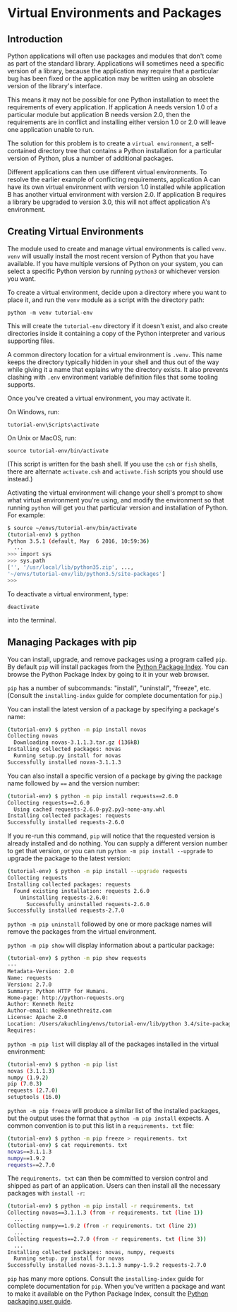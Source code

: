 # Virtual Environments and Packages

## Introduction

Python applications will often use packages and modules that don't come as part of the standard library. Applications will sometimes need a specific version of a library, because the application may require that a particular bug has been fixed or the application may be written using an obsolete version of the library's interface.

This means it may not be possible for one Python installation to meet the requirements of every application. If application A needs version 1.0 of a particular module but application B needs version 2.0, then the requirements are in conflict and installing either version 1.0 or 2.0 will leave one application unable to run.

The solution for this problem is to create a `virtual environment`, a self-contained directory tree that contains a Python installation for a particular version of Python, plus a number of additional packages.

Different applications can then use different virtual environments. To resolve the earlier example of conflicting requirements, application A can have its own virtual environment with version 1.0 installed while application B has another virtual environment with version 2.0. If application B requires a library be upgraded to version 3.0, this will not affect application A's environment.

## Creating Virtual Environments

The module used to create and manage virtual environments is called `venv`. `venv` will usually install the most recent version of Python that you have available. If you have multiple versions of Python on your system, you can select a specific Python version by running `python3` or whichever version you want.

To create a virtual environment, decide upon a directory where you want to place it, and run the `venv` module as a script with the directory path:

    python -m venv tutorial-env

This will create the `tutorial-env` directory if it doesn't exist, and also create directories inside it containing a copy of the Python interpreter and various supporting files.

A common directory location for a virtual environment is `.venv`. This name keeps the directory typically hidden in your shell and thus out of the way while giving it a name that explains why the directory exists. It also prevents clashing with `.env` environment variable definition files that some tooling supports.

Once you've created a virtual environment, you may activate it.

On Windows, run:

    tutorial-env\Scripts\activate

On Unix or MacOS, run:

    source tutorial-env/bin/activate

(This script is written for the bash shell. If you use the `csh` or `fish` shells, there are alternate `activate.csh` and `activate.fish` scripts you should use instead.)

Activating the virtual environment will change your shell's prompt to show what virtual environment you're using, and modify the environment so that running `python` will get you that particular version and installation of Python. For example:

``` bash
$ source ~/envs/tutorial-env/bin/activate
(tutorial-env) $ python
Python 3.5.1 (default, May  6 2016, 10:59:36)
  ...
>>> import sys
>>> sys.path
['', '/usr/local/lib/python35.zip', ...,
'~/envs/tutorial-env/lib/python3.5/site-packages']
>>>
```

To deactivate a virtual environment, type:

    deactivate

into the terminal.

## Managing Packages with pip

You can install, upgrade, and remove packages using a program called `pip`. By default `pip` will install packages from the [Python Package Index](https://pypi.org). You can browse the Python Package Index by going to it in your web browser.

`pip` has a number of subcommands: "install", "uninstall", "freeze", etc. (Consult the `installing-index` guide for complete documentation for `pip`.)

You can install the latest version of a package by specifying a package's name:

``` bash
(tutorial-env) $ python -m pip install novas
Collecting novas
  Downloading novas-3.1.1.3.tar.gz (136kB)
Installing collected packages: novas
  Running setup.py install for novas
Successfully installed novas-3.1.1.3
```

You can also install a specific version of a package by giving the package name followed by `==` and the version number:

``` bash
(tutorial-env) $ python -m pip install requests==2.6.0
Collecting requests==2.6.0
  Using cached requests-2.6.0-py2.py3-none-any.whl
Installing collected packages: requests
Successfully installed requests-2.6.0
```

If you re-run this command, `pip` will notice that the requested version is already installed and do nothing. You can supply a different version number to get that version, or you can run `python -m pip install --upgrade` to upgrade the package to the latest version:

``` bash
(tutorial-env) $ python -m pip install --upgrade requests
Collecting requests
Installing collected packages: requests
  Found existing installation: requests 2.6.0
    Uninstalling requests-2.6.0:
      Successfully uninstalled requests-2.6.0
Successfully installed requests-2.7.0
```

`python -m pip uninstall` followed by one or more package names will remove the packages from the virtual environment.

`python -m pip show` will display information about a particular package:

``` bash
(tutorial-env) $ python -m pip show requests
---
Metadata-Version: 2.0
Name: requests
Version: 2.7.0
Summary: Python HTTP for Humans.
Home-page: http://python-requests.org
Author: Kenneth Reitz
Author-email: me@kennethreitz.com
License: Apache 2.0
Location: /Users/akuchling/envs/tutorial-env/lib/python 3.4/site-packages
Requires:
```

`python -m pip list` will display all of the packages installed in the virtual environment:

``` bash
(tutorial-env) $ python -m pip list
novas (3.1.1.3)
numpy (1.9.2)
pip (7.0.3)
requests (2.7.0)
setuptools (16.0)
```

`python -m pip freeze` will produce a similar list of the installed packages, but the output uses the format that `python -m pip install` expects. A common convention is to put this list in a `requirements. txt` file:

``` bash
(tutorial-env) $ python -m pip freeze > requirements. txt
(tutorial-env) $ cat requirements. txt
novas==3.1.1.3
numpy==1.9.2
requests==2.7.0
```

The `requirements. txt` can then be committed to version control and shipped as part of an application. Users can then install all the necessary packages with `install -r`:

``` bash
(tutorial-env) $ python -m pip install -r requirements. txt
Collecting novas==3.1.1.3 (from -r requirements. txt (line 1))
  ...
Collecting numpy==1.9.2 (from -r requirements. txt (line 2))
  ...
Collecting requests==2.7.0 (from -r requirements. txt (line 3))
  ...
Installing collected packages: novas, numpy, requests
  Running setup. py install for novas
Successfully installed novas-3.1.1.3 numpy-1.9.2 requests-2.7.0
```

`pip` has many more options. Consult the `installing-index` guide for complete documentation for `pip`. When you've written a package and want to make it available on the Python Package Index, consult the [Python packaging user guide](https://packaging.python.org/en/latest/tutorials/packaging-projects/).
